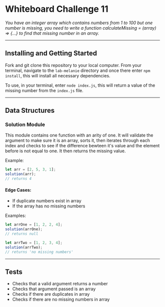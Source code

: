 # Whiteboard Challenge 11

*You have an integer array which contains numbers from 1 to 100 but one number is missing, you need to write a function calculateMissing = (array) => {...} to find that missing number in an array.*

---

## Installing and Getting Started
Fork and git clone this repository to your local computer. From your terminal, navigate to the `lab-melanie` directory and once there enter `npm install`, this will install all necessary dependencies.

To use, in your terminal, enter `node index.js`, this will return a value of the missing number from the `index.js` file.

---

## Data Structures

### Solution Module
This module contains one function with an arity of one. It will validate the argument to make sure it is an array, sorts it, then iterates through each index and checks to see if the difference bewteen it's value and the element before is not equal to one. It then returns the missing value. 

Example:
```javascript
let arr = [2, 5, 3, 1];
solution(arr);
// returns 4
```

#### Edge Cases:
* If duplicate numbers exist in array
* If the array has no missing numbers

Examples:
```javascript
let arrOne = [1, 2, 2, 4];
solution(arrOne);
// returns null

let arrTwo = [1, 2, 3, 4];
solution(arrTwo);
// returns 'no missing numbers'
```

---

## Tests

* Checks that a valid argument returns a number
* Checks that argument passed is an array
* Checks if there are duplicates in array
* Checks if there are no missing numbers in array